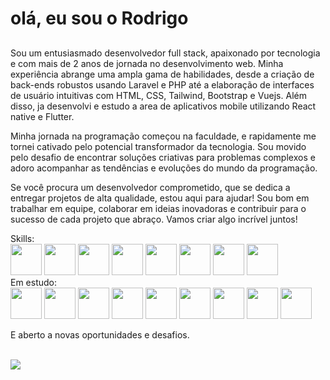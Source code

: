 # <b>olá, eu sou o Rodrigo</b> <br>
## <p>
Sou um entusiasmado desenvolvedor full stack, apaixonado por tecnologia e com mais de 2 anos de jornada no desenvolvimento web. Minha experiência abrange uma ampla gama de habilidades, desde a criação de back-ends robustos usando Laravel e PHP até a elaboração de interfaces de usuário intuitivas com HTML, CSS, Tailwind, Bootstrap e Vuejs. Além disso, ja desenvolvi e estudo a area de aplicativos mobile utilizando React native e Flutter.

Minha jornada na programação começou na faculdade, e rapidamente me tornei cativado pelo potencial transformador da tecnologia. Sou movido pelo desafio de encontrar soluções criativas para problemas complexos e adoro acompanhar as tendências e evoluções do mundo da programação.

Se você procura um desenvolvedor comprometido, que se dedica a entregar projetos de alta qualidade, estou aqui para ajudar! Sou bom em trabalhar em equipe, colaborar em ideias inovadoras e contribuir para o sucesso de cada projeto que abraço. Vamos criar algo incrível juntos!<br>
</p>
<div>
Skills: <br>
<img height="50" width="50" src="https://cdn.jsdelivr.net/gh/devicons/devicon/icons/php/php-original.svg" />
<img height="50" width="50" src="https://cdn.jsdelivr.net/gh/devicons/devicon/icons/laravel/laravel-plain-wordmark.svg" />
<img height="50" width="50" src="https://cdn.jsdelivr.net/gh/devicons/devicon/icons/javascript/javascript-original.svg" />
<img height="50" width="50" src="https://cdn.jsdelivr.net/gh/devicons/devicon/icons/vuejs/vuejs-original-wordmark.svg" />
<img height="50" width="50" src="https://cdn.jsdelivr.net/gh/devicons/devicon/icons/react/react-original.svg" />
<img height="50" width="50" src="https://cdn.jsdelivr.net/gh/devicons/devicon/icons/html5/html5-original.svg" />
<img height="50" width="50" src="https://cdn.jsdelivr.net/gh/devicons/devicon/icons/css3/css3-original.svg" />
<img height="50" width="50" src="https://cdn.jsdelivr.net/gh/devicons/devicon/icons/tailwindcss/tailwindcss-original-wordmark.svg" />
<br>Em estudo:<br>
<img height="50" width="50" src="https://cdn.jsdelivr.net/gh/devicons/devicon/icons/java/java-original.svg" />
<img height="50" width="50" src="https://cdn.jsdelivr.net/gh/devicons/devicon/icons/spring/spring-original-wordmark.svg" />
<img height="50" width="50" src="https://cdn.jsdelivr.net/gh/devicons/devicon/icons/python/python-original.svg" />
<img height="50" width="50" src="https://cdn.jsdelivr.net/gh/devicons/devicon/icons/django/django-plain-wordmark.svg" />
<img height="50" width="50" src="https://cdn.jsdelivr.net/gh/devicons/devicon/icons/c/c-original.svg" />
<img height="50" width="50" src="https://cdn.jsdelivr.net/gh/devicons/devicon/icons/cplusplus/cplusplus-original.svg" />
<img height="50" width="50" src="https://cdn.jsdelivr.net/gh/devicons/devicon/icons/csharp/csharp-original.svg" />
<img height="50" width="50" src="https://cdn.jsdelivr.net/gh/devicons/devicon/icons/electron/electron-original-wordmark.svg" />
<img height="50" width="50" src="https://cdn.jsdelivr.net/gh/devicons/devicon/icons/dot-net/dot-net-original.svg" />
</div>
<div>
<p>E aberto a novas oportunidades e desafios.</p><br>
</div>
<div>
  <a href="https://www.linkedin.com/in/rodrigo-barbosa-bertini" target="_blank"><img src="https://img.shields.io/badge/-LinkedIn-%230077B5?style=for-the-badge&logo=linkedin&logoColor=white" target="_blank"></a>
</div>

